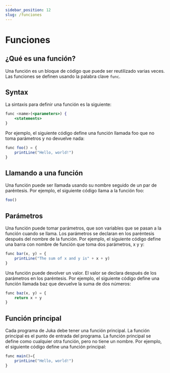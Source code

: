```yaml
---
sidebar_position: 12
slug: /funciones
---
```


# Funciones

## ¿Qué es una función?

Una función es un bloque de código que puede ser reutilizado varias veces. Las funciones se definen usando la palabra clave `func`.

## Syntax

La sintaxis para definir una función es la siguiente:

```jsx
func <name>(<parameters>) {
    <statements>
}
```

Por ejemplo, el siguiente código define una función llamada foo que no toma parámetros y no devuelve nada:

```jsx
func foo() = {
    printLine("Hello, world!")
}
```

## Llamando a una función

Una función puede ser llamada usando su nombre seguido de un par de paréntesis. Por ejemplo, el siguiente código llama a la función foo:
```jsx
foo()
```

## Parámetros
Una función puede tomar parámetros, que son variables que se pasan a la función cuando se llama. Los parámetros se declaran en los paréntesis después del nombre de la función. Por ejemplo, el siguiente código define una barra con nombre de función que toma dos parámetros, x y y:

```jsx
func bar(x, y) = {
    printLine("The sum of x and y is" + x + y)
}
```

Una función puede devolver un valor. El valor se declara después de los parámetros en los paréntesis. Por ejemplo, el siguiente código define una función llamada baz que devuelve la suma de dos números:

```jsx
func baz(x, y) = {
    return x + y
}
```

## Función principal

Cada programa de Juka debe tener una función principal. La función principal es el punto de entrada del programa. La función principal se define como cualquier otra función, pero no tiene un nombre. Por ejemplo, el siguiente código define una función principal:

```jsx
func main()={
    printLine("Hello, world!")
}
```


